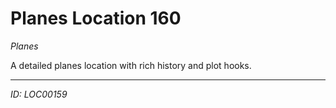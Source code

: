 # Planes Location 160

*Planes*

A detailed planes location with rich history and plot hooks.

---
*ID: LOC00159*